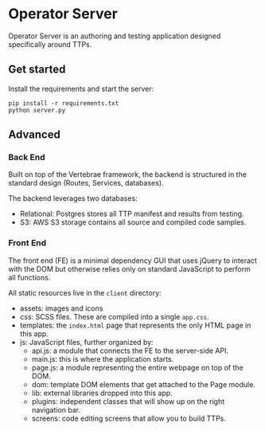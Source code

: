 # Operator Server

Operator Server is an authoring and testing application designed specifically around TTPs.

## Get started

Install the requirements and start the server:
```
pip install -r requirements.txt
python server.py
```

## Advanced

### Back End

Built on top of the Vertebrae framework, the backend is structured in the standard design (Routes, Services, databases).

The backend leverages two databases:

* Relational: Postgres stores all TTP manifest and results from testing.
* S3: AWS S3 storage contains all source and compiled code samples.

### Front End

The front end (FE) is a minimal dependency GUI that uses jQuery to interact with the DOM but otherwise relies
only on standard JavaScript to perform all functions. 

All static resources live in the ```client``` directory:

* assets: images and icons
* css: SCSS files. These are compiled into a single ```app.css```.
* templates: the ```index.html``` page that represents the only HTML page in this app.
* js: JavaScript files, further organized by:
  * api.js: a module that connects the FE to the server-side API.
  * main.js: this is where the application starts.
  * page.js: a module representing the entire webpage on top of the DOM.
  * dom: template DOM elements that get attached to the Page module.
  * lib: external libraries dropped into this app.
  * plugins: independent classes that will show up on the right navigation bar.
  * screens: code editing screens that allow you to build TTPs.